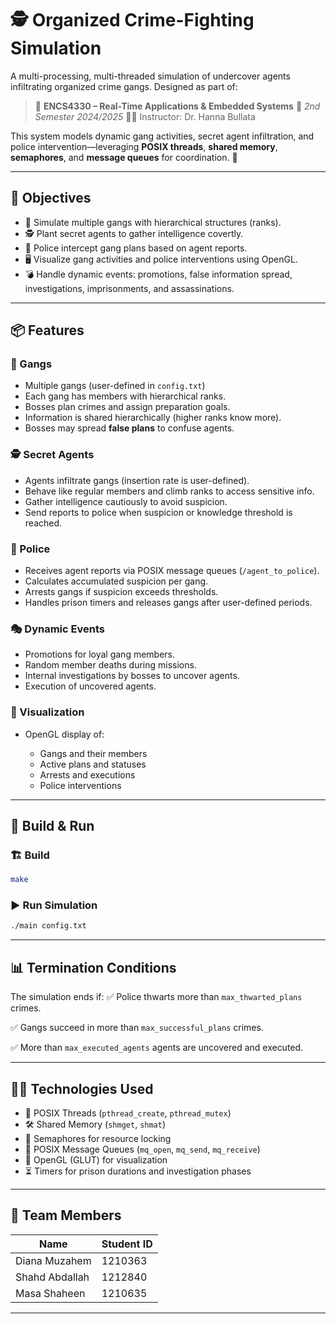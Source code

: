 

# 🕵️ Organized Crime-Fighting Simulation

A multi-processing, multi-threaded simulation of undercover agents infiltrating organized crime gangs. Designed as part of:

> 📘 **ENCS4330 – Real-Time Applications & Embedded Systems**
> 📅 *2nd Semester 2024/2025*
> 👨‍🏫 Instructor: Dr. Hanna Bullata

This system models dynamic gang activities, secret agent infiltration, and police intervention—leveraging **POSIX threads**, **shared memory**, **semaphores**, and **message queues** for coordination. 🧠

---

## 🎯 Objectives

* 🏢 Simulate multiple gangs with hierarchical structures (ranks).
* 🕵️ Plant secret agents to gather intelligence covertly.
* 👮 Police intercept gang plans based on agent reports.
* 🖥️ Visualize gang activities and police interventions using OpenGL.
* 💣 Handle dynamic events: promotions, false information spread, investigations, imprisonments, and assassinations.

---


## 📦 Features

### 🏢 Gangs

* Multiple gangs (user-defined in `config.txt`)
* Each gang has members with hierarchical ranks.
* Bosses plan crimes and assign preparation goals.
* Information is shared hierarchically (higher ranks know more).
* Bosses may spread **false plans** to confuse agents.

### 🕵️ Secret Agents

* Agents infiltrate gangs (insertion rate is user-defined).
* Behave like regular members and climb ranks to access sensitive info.
* Gather intelligence cautiously to avoid suspicion.
* Send reports to police when suspicion or knowledge threshold is reached.

### 👮 Police

* Receives agent reports via POSIX message queues (`/agent_to_police`).
* Calculates accumulated suspicion per gang.
* Arrests gangs if suspicion exceeds thresholds.
* Handles prison timers and releases gangs after user-defined periods.

### 🎭 Dynamic Events

* Promotions for loyal gang members.
* Random member deaths during missions.
* Internal investigations by bosses to uncover agents.
* Execution of uncovered agents.

### 🎨 Visualization

* OpenGL display of:

  * Gangs and their members
  * Active plans and statuses
  * Arrests and executions
  * Police interventions

---



## 🚀 Build & Run

### 🏗️ Build

```bash
make
```

### ▶ Run Simulation

```bash
./main config.txt
```

---

## 📊 Termination Conditions

The simulation ends if:
✅ Police thwarts more than `max_thwarted_plans` crimes.

✅ Gangs succeed in more than `max_successful_plans` crimes.

✅ More than `max_executed_agents` agents are uncovered and executed.

---

## 👩‍💻 Technologies Used

* 🧵 POSIX Threads (`pthread_create`, `pthread_mutex`)
* 🛠 Shared Memory (`shmget`, `shmat`)
* 🔐 Semaphores for resource locking
* 📩 POSIX Message Queues (`mq_open`, `mq_send`, `mq_receive`)
* 🎨 OpenGL (GLUT) for visualization
* ⏳ Timers for prison durations and investigation phases

---

## 👥 Team Members

| Name           | Student ID |
| -------------- | ---------- |
| Diana Muzahem  | 1210363    |
| Shahd Abdallah | 1212840    |
| Masa Shaheen   | 1210635    |

---
